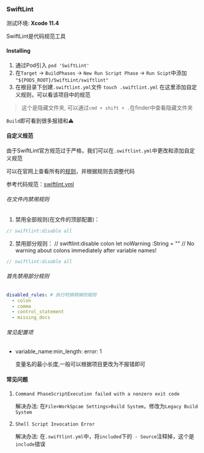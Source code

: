 ### SwiftLint

测试环境: **Xcode 11.4**

SwiftLint是代码规范工具

#### Installing

1. 通过Pod引入
   `pod 'SwiftLint'`
2. 在`Target` -> `BuildPhases` -> `New Run Script Phase`  -> `Run Scipt`中添加
   `"${PODS_ROOT}/SwiftLint/swiftlint"`
3. 在根目录下创建`.swiftlint.yml`文件
   `touch .swiftlint.yml`
   在这里添加自定义规则，可以看该项目中的规范

 > 这个是隐藏文件夹, 可以通过`cmd + shift + .`在finder中查看隐藏文件夹

`Build`即可看到很多报错和⚠️

#### 自定义规范

由于SwiftLint官方规范过于严格，我们可以在`.swiftlint.yml`中更改和添加自定义规范

可以在官网上查看所有的[规则](https://realm.github.io/SwiftLint/index.html)，并根据规则去调整代码

参考代码规范：[swiftlint.yml](https://github.com/mistdon/SSRSwift/blob/master/Docs/SwiftLint.md)

###### 在文件内禁用规则

1. 禁用全部规则(在文件的顶部配置)：

```swift
// swiftlint:disable all
```

2. 禁用部分规则：
// swiftlint:disable colon
let noWarning :String = "" // No warning about colons immediately after variable names!

```swift
// swiftlint:disable all
```

###### 首先禁用部分规则
```yml
disabled_rules: # 执行时排除掉的规则
  - colon
  - comma
  - control_statement
  - missing_docs
```

###### 常见配置项
- variable_name:min_length: error: 1 

  变量名的最小长度,一般可以根据项目更改为不报错即可

#### 常见问题

 1. `Command PhaseScriptExecution failed with a nonzero exit code`

    解决办法: 在`File>WorkSpcae Settings>Build System`，修改为`Legacy Build System`

 2. `Shell Script Invocation Error`

    解决办法: 在`.swiftlint.yml`中，将`included`下的` - Source`注释掉，这个是`include`错误